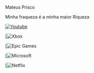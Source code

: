 Mateus Prisco

Minha fraqueza é a minha maior Riqueza

[![Youtube](https://img.shields.io/badge/YouTube_Music-FF0000?style=for-the-badge&logo=youtube-music&logoColor=white)](https://www.youtube.com/@BRKsEDU)

[![Xbox](https://img.shields.io/badge/Xbox-107C10?style=for-the-badge&logo=xbox&logoColor=white)

[![Epic Games](https://img.shields.io/badge/Epic%20Games-313131?style=for-the-badge&logo=Epic%20Games&logoColor=white)

[![Microsoft](https://img.shields.io/badge/Microsoft-666666?style=for-the-badge&logo=microsoft&logoColor=white)

[![Netflix](https://img.shields.io/badge/Netflix-E50914?style=for-the-badge&logo=netflix&logoColor=white)
